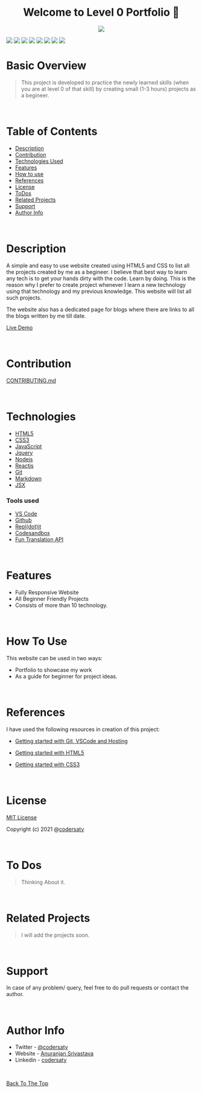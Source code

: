<h1 align="center" id="top">Welcome to Level 0 Portfolio 👋</h1>
<p align="center"><img src="src/img/screencast-codersaty.netlify.app-2021.10.14-22_04_22.gif"></p>

![](https://img.shields.io/badge/CSS-3-blue)
![](https://img.shields.io/badge/HTML-5-blue)
![](https://img.shields.io/badge/JavaScript-ES6-blue)
![](https://img.shields.io/badge/node.js-14.17.0-blue)
![](https://img.shields.io/badge/jQuery-3.6-blue)
![](https://img.shields.io/badge/reactjs-17.0.2-blue)
![](https://img.shields.io/badge/git-%20-grey)
![](https://img.shields.io/badge/github-%20-grey)

# Basic Overview

> This project is developed to practice the newly learned skills (when you are at level 0 of that skill) by creating small (1-3 hours) projects as a begineer.  

<br/>


# Table of Contents

- [Description](#description)
- [Contribution](#contribution)
- [Technologies Used](#technologies)
- [Features](#features)
- [How to use](#How-to-use)
- [References](#references)
- [License](#license)
- [ToDos](#To-Dos)
- [Related Projects](#related-projects)
- [Support](#support)
- [Author Info](#author-info)

<br/>

# Description

A simple and easy to use website created using HTML5 and CSS to list all the projects created by me as a begineer. I believe that best way to learn any tech is to get your hands dirty with the code. Learn by doing. This is the reason why I prefer to create project whenever I learn a new technology using that technology and my previous knowledge. This website will list all such projects.

The website also has a dedicated page for blogs where there are links to all the blogs written by me till date. 

[Live Demo](https://codersaty.netlify.app/)

<br/>

# Contribution

[CONTRIBUTING.md](CONTRIBUTING.md)

<br/>

# Technologies

- [HTML5](https://en.wikipedia.org/wiki/HTML5)
- [CSS3](https://en.wikipedia.org/wiki/CSS)
- [JavaScript](https://en.wikipedia.org/wiki/JavaScript)
- [Jquery](https://en.wikipedia.org/wiki/JQuery)
- [Nodejs](https://en.wikipedia.org/wiki/Node.js)
- [Reactjs](https://en.wikipedia.org/wiki/React_(JavaScript_library))
- [Git](https://en.wikipedia.org/wiki/Git)
- [Markdown](https://en.wikipedia.org/wiki/Markdown)
- [JSX](https://en.wikipedia.org/wiki/JSX)

### Tools used

- [VS Code](https://en.wikipedia.org/wiki/Visual_Studio_Code)
- [Github](https://en.wikipedia.org/wiki/GitHub)
- [Repl(dot)it](https://en.wikipedia.org/wiki/Replit)
- [Codesandbox](https://codesandbox.io/)
- [Fun Translation API](https://funtranslations.com/)

<br/>

# Features

- Fully Responsive Website
- All Beginner Friendly Projects
- Consists of more than 10 technology.

<br/>

# How To Use

This website can be used in two ways:

- Portfolio to showcase my work
- As a guide for beginner for project ideas.

<br/>

# References

I have used the following resources in creation of this project:

- [Getting started with Git, VSCode and Hosting](https://youtu.be/MMEIVh49pS8?list=PLzvhQUIpvvuj5KPnyPyWsvgyzNkX_ACPA)

- [Getting started with HTML5](https://youtu.be/No8qdcVYiQw?list=PLzvhQUIpvvuj5KPnyPyWsvgyzNkX_ACPA)

- [Getting started with CSS3](https://youtu.be/u6_a0d94A1Q?list=PLzvhQUIpvvuj5KPnyPyWsvgyzNkX_ACPA)

<br/>


# License

[MIT License](LICENSE.md)

Copyright (c) 2021 @[codersaty](http://codersaty.me)

<br/>

# To Dos

> Thinking About it.


<br/>

# Related Projects


> I will add the projects soon.


<br/>


# Support

In case of any problem/ query, feel free to do pull requests or contact the author.

<br/>

# Author Info

- Twitter - [@codersaty](https://twitter.com/codersaty)
- Website - [Anuranjan Srivastava](http://codersaty.me)
- Linkedin - [codersaty](https://www.linkedin.com/in/codersaty)

<br/>

[Back To The Top](#top)
